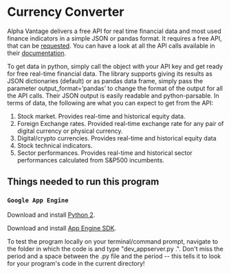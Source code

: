 # Currency Converter

Alpha Vantage delivers a free API for real time financial data and most used finance indicators in a simple JSON or pandas format. It requires a free API, that can be [requested](http://www.alphavantage.co/support/#api-key). You can have a look at all the API calls available in their [documentation](http://www.alphavantage.co/documentation). 

To get data in python, simply call the object with your API key and get ready for free real-time financial data. The library supports giving its results as JSON dictionaries (default) or as pandas data frame, simply pass the parameter output_format=’pandas’ to change the format of the output for all the API calls. Their JSON output is easily readable and python-parsable. In terms of data, the following are what you can expect to get from the API:
1.	Stock market. Provides real-time and historical equity data. 
2.	Foreign Exchange rates. Provided real-time exchange rate for any pair of digital currency or physical currency. 
3.	Digital/crypto currencies. Provides real-time and historical equity data
4.	Stock technical indicators.
5.	Sector performances. Provides real-time and historical sector performances calculated from S&P500 incumbents. 

## Things needed to run this program

### `Google App Engine`

Download and install [Python 2](https://www.python.org/downloads/release/python-2714/).
    
Download and install [App Engine SDK](https://cloud.google.com/appengine/docs/python/download).
    
To test the program locally on your terminal/command prompt, navigate to the folder in which the code is and type "dev_appserver.py .". Don't miss the period and a space between the .py file and the period -- this tells it to look for your program's code in the current directory!